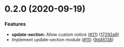 <a name="0.2.0"></a>
# 0.2.0 (2020-09-19)


### Features

* **update-section:** Allow custom notice ([#21](https://github.com/ls-age/devtools/issues/21)) ([17292a9](https://github.com/ls-age/devtools/commits/17292a9))
* Implement update-section module ([#15](https://github.com/ls-age/devtools/issues/15)) ([9d46138](https://github.com/ls-age/devtools/commits/9d46138))



